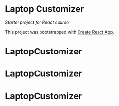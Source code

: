 # Laptop Customizer
_Starter project for React course_

This project was bootstrapped with [Create React App](https://github.com/facebook/create-react-app).
# LaptopCustomizer
# LaptopCustomizer
# LaptopCustomizer
